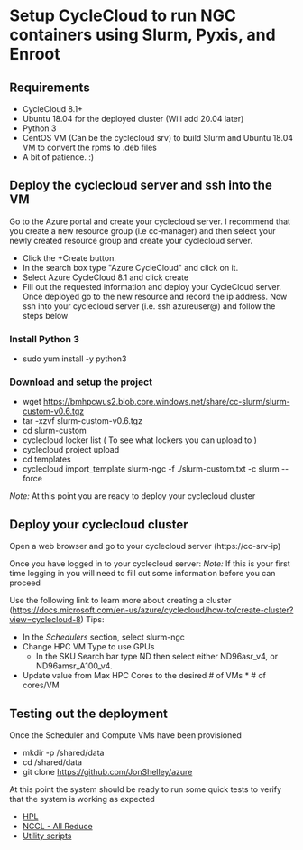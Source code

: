 # Setup CycleCloud to run NGC containers using Slurm, Pyxis, and Enroot

## Requirements
* CycleCloud 8.1+
* Ubuntu 18.04 for the deployed cluster (Will add 20.04 later)
* Python 3
* CentOS VM (Can be the cyclecloud srv) to build Slurm and Ubuntu 18.04 VM to convert the rpms to .deb files
* A bit of patience. :)

## Deploy the cyclecloud server and ssh into the VM
Go to the Azure portal and create your cyclecloud server. I recommend that you create a new resource group (i.e cc-manager) and then select your newly created resource group and create your cyclecloud server.
- Click the +Create button.
 - In the search box type "Azure CycleCloud" and click on it.
 - Select Azure CycleCloud 8.1 and click create
  - Fill out the requested information and deploy your CycleCloud server. 
Once deployed go to the new resource and record the ip address. Now ssh into your cyclecloud server (i.e. ssh azureuser@<cc-srv-ip>) and follow the steps below

### Install Python 3
- sudo yum install -y python3

### Download and setup the project
- wget https://bmhpcwus2.blob.core.windows.net/share/cc-slurm/slurm-custom-v0.6.tgz
- tar -xzvf slurm-custom-v0.6.tgz
- cd slurm-custom
- cyclecloud locker list ( To see what lockers you can upload to )
- cyclecloud project upload <your-cyclecloud-locker>
- cd templates
- cyclecloud import_template slurm-ngc -f ./slurm-custom.txt -c slurm --force
 

_Note:_ At this point you are ready to deploy your cyclecloud cluster

## Deploy your cyclecloud cluster
Open a web browser and go to your cyclecloud server (https://cc-srv-ip)

Once you have logged in to your cyclecloud server:
_Note:_ If this is your first time logging in you will need to fill out some information before you can proceed

Use the following link to learn more about creating a cluster (https://docs.microsoft.com/en-us/azure/cyclecloud/how-to/create-cluster?view=cyclecloud-8) 
 Tips: 
 - In the _Schedulers_ section, select slurm-ngc
 - Change HPC VM Type to use GPUs
   - In the SKU Search bar type ND then select either ND96asr\_v4, or ND96amsr_A100_v4.
  - Update value from Max HPC Cores to the desired # of VMs * # of cores/VM

 ## Testing out the deployment
 Once the Scheduler and Compute VMs have been provisioned
 - mkdir -p /shared/data
 - cd /shared/data
 - git clone https://github.com/JonShelley/azure
 
At this point the system should be ready to run some quick tests to verify that the system is working as expected
 - [HPL](https://github.com/JonShelley/azure/tree/master/benchmarking/NDv4/cc-slurm-ngc/hpl)
 - [NCCL - All Reduce](https://github.com/JonShelley/azure/tree/master/benchmarking/NDv4/cc-slurm-ngc/nccl)
 - [Utility scripts](https://github.com/JonShelley/azure/tree/master/benchmarking/NDv4/cc-slurm-ngc/util_scripts)

